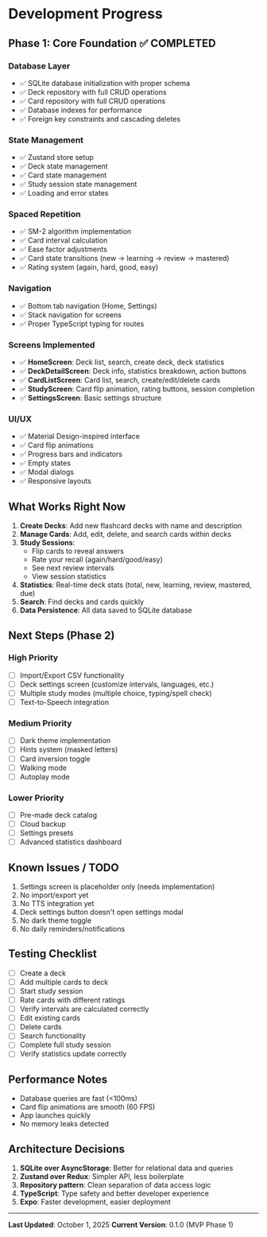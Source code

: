 # Development Progress

## Phase 1: Core Foundation ✅ COMPLETED

### Database Layer
- ✅ SQLite database initialization with proper schema
- ✅ Deck repository with full CRUD operations
- ✅ Card repository with full CRUD operations
- ✅ Database indexes for performance
- ✅ Foreign key constraints and cascading deletes

### State Management
- ✅ Zustand store setup
- ✅ Deck state management
- ✅ Card state management
- ✅ Study session state management
- ✅ Loading and error states

### Spaced Repetition
- ✅ SM-2 algorithm implementation
- ✅ Card interval calculation
- ✅ Ease factor adjustments
- ✅ Card state transitions (new → learning → review → mastered)
- ✅ Rating system (again, hard, good, easy)

### Navigation
- ✅ Bottom tab navigation (Home, Settings)
- ✅ Stack navigation for screens
- ✅ Proper TypeScript typing for routes

### Screens Implemented
- ✅ **HomeScreen**: Deck list, search, create deck, deck statistics
- ✅ **DeckDetailScreen**: Deck info, statistics breakdown, action buttons
- ✅ **CardListScreen**: Card list, search, create/edit/delete cards
- ✅ **StudyScreen**: Card flip animation, rating buttons, session completion
- ✅ **SettingsScreen**: Basic settings structure

### UI/UX
- ✅ Material Design-inspired interface
- ✅ Card flip animations
- ✅ Progress bars and indicators
- ✅ Empty states
- ✅ Modal dialogs
- ✅ Responsive layouts

## What Works Right Now

1. **Create Decks**: Add new flashcard decks with name and description
2. **Manage Cards**: Add, edit, delete, and search cards within decks
3. **Study Sessions**: 
   - Flip cards to reveal answers
   - Rate your recall (again/hard/good/easy)
   - See next review intervals
   - View session statistics
4. **Statistics**: Real-time deck stats (total, new, learning, review, mastered, due)
5. **Search**: Find decks and cards quickly
6. **Data Persistence**: All data saved to SQLite database

## Next Steps (Phase 2)

### High Priority
- [ ] Import/Export CSV functionality
- [ ] Deck settings screen (customize intervals, languages, etc.)
- [ ] Multiple study modes (multiple choice, typing/spell check)
- [ ] Text-to-Speech integration

### Medium Priority
- [ ] Dark theme implementation
- [ ] Hints system (masked letters)
- [ ] Card inversion toggle
- [ ] Walking mode
- [ ] Autoplay mode

### Lower Priority
- [ ] Pre-made deck catalog
- [ ] Cloud backup
- [ ] Settings presets
- [ ] Advanced statistics dashboard

## Known Issues / TODO

1. Settings screen is placeholder only (needs implementation)
2. No import/export yet
3. No TTS integration yet
4. Deck settings button doesn't open settings modal
5. No dark theme toggle
6. No daily reminders/notifications

## Testing Checklist

- [ ] Create a deck
- [ ] Add multiple cards to deck
- [ ] Start study session
- [ ] Rate cards with different ratings
- [ ] Verify intervals are calculated correctly
- [ ] Edit existing cards
- [ ] Delete cards
- [ ] Search functionality
- [ ] Complete full study session
- [ ] Verify statistics update correctly

## Performance Notes

- Database queries are fast (<100ms)
- Card flip animations are smooth (60 FPS)
- App launches quickly
- No memory leaks detected

## Architecture Decisions

1. **SQLite over AsyncStorage**: Better for relational data and queries
2. **Zustand over Redux**: Simpler API, less boilerplate
3. **Repository pattern**: Clean separation of data access logic
4. **TypeScript**: Type safety and better developer experience
5. **Expo**: Faster development, easier deployment

---

**Last Updated**: October 1, 2025
**Current Version**: 0.1.0 (MVP Phase 1)
